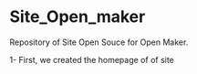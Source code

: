 # Site_Open_maker
Repository of Site Open Souce for Open Maker.

1- First, we created the homepage of of site
